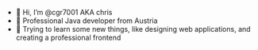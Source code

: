 - 👋 Hi, I’m @cgr7001 AKA chris
- 👀 Professional Java developer from Austria
- 🌱 Trying to learn some new things, like designing web applications, and creating a professional frontend

<!---
cgr7001/cgr7001 is a ✨ special ✨ repository because its `README.md` (this file) appears on your GitHub profile.
You can click the Preview link to take a look at your changes.
--->
